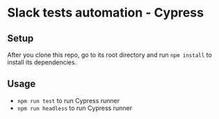 # Slack tests automation - Cypress
## Setup
After you clone this repo, go to its root directory and run `npm install` to install its dependencies.
## Usage
- `npm run test` to run Cypress runner
- `npm run headless` to run Cypress runner
